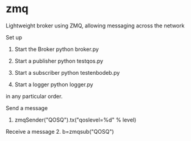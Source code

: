 # zmq
Lightweight broker using ZMQ, allowing messaging across the network

Set up
1. Start the Broker 
python broker.py

2. Start a publisher
python testqos.py

3. Start a subscriber
python testenbodeb.py

4. Start a logger
python logger.py

in any particular order.

Send a message
1. zmqSender("QOSQ").tx("qoslevel=%d" % level)

Receive a message
2. b=zmqsub("QOSQ")

